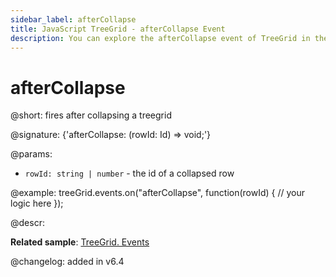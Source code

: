 ```yaml
---
sidebar_label: afterCollapse
title: JavaScript TreeGrid - afterCollapse Event 
description: You can explore the afterCollapse event of TreeGrid in the documentation of the DHTMLX JavaScript UI library. Browse developer guides and API reference, try out code examples and live demos, and download a free 30-day evaluation version of DHTMLX Suite.
---
```


# afterCollapse

@short: fires after collapsing a treegrid

@signature: {'afterCollapse: (rowId: Id) => void;'}

@params:
- `rowId: string | number` - the id of a collapsed row

@example:
treeGrid.events.on("afterCollapse", function(rowId) {
    // your logic here
});

@descr:

**Related sample**: [TreeGrid. Events](https://snippet.dhtmlx.com/sgwnxshe)

@changelog: added in v6.4
